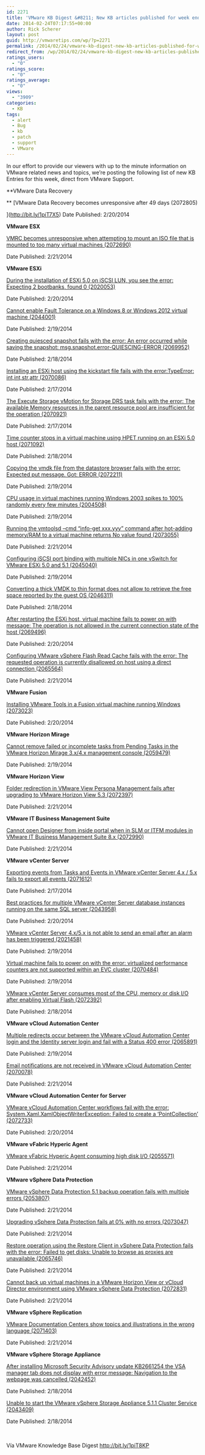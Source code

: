 ```yaml
---
id: 2271
title: 'VMware KB Digest &#8211; New KB articles published for week ending 2/22/14'
date: 2014-02-24T07:17:55+00:00
author: Rick Scherer
layout: post
guid: http://vmwaretips.com/wp/?p=2271
permalink: /2014/02/24/vmware-kb-digest-new-kb-articles-published-for-week-ending-22214/
redirect_from: /wp/2014/02/24/vmware-kb-digest-new-kb-articles-published-for-week-ending-22214/
ratings_users:
  - "0"
ratings_score:
  - "0"
ratings_average:
  - "0"
views:
  - "3909"
categories:
  - KB
tags:
  - alert
  - Bug
  - kb
  - patch
  - support
  - VMware
---
```

In our effort to provide our viewers with up to the minute information on VMware related news and topics, we&#8217;re posting the following list of new KB Entries for this week, direct from VMware Support.

**<!--more-->VMware Data Recovery


  
** [VMware Data Recovery becomes unresponsive after 49 days (2072805)
  
](http://bit.ly/1piT7X5) Date Published: 2/20/2014

**VMware ESX**
  
[VMRC becomes unresponsive when attempting to mount an ISO file that is mounted to too many virtual machines (2072690)](http://bit.ly/1piT51E)
  
Date Published: 2/21/2014

**VMware ESXi**
  
[During the installation of ESXi 5.0 on iSCSI LUN, you see the error: Expecting 2 bootbanks, found 0 (2020053)](http://bit.ly/MoeGpw)
  
Date Published: 2/20/2014
  
[Cannot enable Fault Tolerance on a Windows 8 or Windows 2012 virtual machine (2044001)](http://bit.ly/1piT5hU)
  
Date Published: 2/19/2014
  
[Creating quiesced snapshot fails with the error: An error occurred while saving the snapshot: msg.snapshot.error-QUIESCING-ERROR (2069952)](http://bit.ly/MoeGpx)
  
Date Published: 2/18/2014
  
[Installing an ESXi host using the kickstart file fails with the error:TypeError: int,int,str,attr (2070086)](http://bit.ly/1piT5hZ)
  
Date Published: 2/17/2014
  
[The Execute Storage vMotion for Storage DRS task fails with the error: The available Memory resources in the parent resource pool are insufficient for the operation (2070921)](http://bit.ly/MoeDKs)
  
Date Published: 2/17/2014
  
[Time counter stops in a virtual machine using HPET running on an ESXi 5.0 host (2071092)](http://bit.ly/1piT8dz)
  
Date Published: 2/18/2014
  
[Copying the vmdk file from the datastore browser fails with the error: Expected put message. Got: ERROR (2072211)](http://bit.ly/1piT5i6)
  
Date Published: 2/19/2014
  
[CPU usage in virtual machines running Windows 2003 spikes to 100% randomly every few minutes (2004508)](http://bit.ly/MoeGpy)
  
Date Published: 2/19/2014
  
[Running the vmtoolsd –cmd “info-get xxx.yyy” command after hot-adding memory/RAM to a virtual machine returns No value found (2073055)](http://bit.ly/MoeGpz)
  
Date Published: 2/21/2014
  
[Configuring iSCSI port binding with multiple NICs in one vSwitch for VMware ESXi 5.0 and 5.1 (2045040)](http://bit.ly/1piT5yo)
  
Date Published: 2/19/2014
  
[Converting a thick VMDK to thin format does not allow to retrieve the free space reported by the guest OS (2046311)](http://bit.ly/MoeDKt)
  
Date Published: 2/18/2014
  
[After restarting the ESXi host, virtual machine fails to power on with message: The operation is not allowed in the current connection state of the host (2069496)](http://bit.ly/MoeDKu)
  
Date Published: 2/20/2014
  
[Configuring VMware vSphere Flash Read Cache fails with the error: The requested operation is currently disallowed on host using a direct connection (2065564)](http://bit.ly/1piT5yq)
  
Date Published: 2/21/2014

**VMware Fusion**
  
[Installing VMware Tools in a Fusion virtual machine running Windows (2073023)](http://bit.ly/MoeGpA)
  
Date Published: 2/20/2014

**VMware Horizon Mirage**
  
[Cannot remove failed or incomplete tasks from Pending Tasks in the VMware Horizon Mirage 3.x/4.x management console (2059479)](http://bit.ly/1piT5yt)
  
Date Published: 2/19/2014

**VMware Horizon View**
  
[Folder redirection in VMware View Persona Management fails after upgrading to VMware Horizon View 5.3 (2072397)](http://bit.ly/MoeDKx)
  
Date Published: 2/21/2014

**VMware IT Business Management Suite**
  
[Cannot open Designer from inside portal when in SLM or ITFM modules in VMware IT Business Management Suite 8.x (2072990)](http://bit.ly/1piT5yx)
  
Date Published: 2/21/2014

**VMware vCenter Server**
  
[Exporting events from Tasks and Events in VMware vCenter Server 4.x / 5.x fails to export all events (2071612)](http://bit.ly/MoeDKy)
  
Date Published: 2/17/2014
  
[Best practices for multiple VMware vCenter Server database instances running on the same SQL server (2043958)](http://bit.ly/1piT5yA)
  
Date Published: 2/20/2014
  
[VMware vCenter Server 4.x/5.x is not able to send an email after an alarm has been triggered (2021458)](http://bit.ly/MoeDKz)
  
Date Published: 2/19/2014
  
[Virtual machine fails to power on with the error: virtualized performance counters are not supported within an EVC cluster (2070484)](http://bit.ly/1piT8dR)
  
Date Published: 2/19/2014
  
[VMware vCenter Server consumes most of the CPU, memory or disk I/O after enabling Virtual Flash (2072392)](http://bit.ly/1piT8u6)
  
Date Published: 2/18/2014

**VMware vCloud Automation Center**
  
[Multiple redirects occur between the VMware vCloud Automation Center login and the Identity server login and fail with a Status 400 error (2065891)](http://bit.ly/MoeGpG)
  
Date Published: 2/19/2014
  
[Email notifications are not received in VMware vCloud Automation Center (2070078)](http://bit.ly/1piT5yE)
  
Date Published: 2/21/2014

**VMware vCloud Automation Center for Server**
  
[VMware vCloud Automation Center workflows fail with the error: System.Xaml.XamlObjectWriterException: Failed to create a ‘PointCollection’ (2072733)](http://bit.ly/MoeGpJ)
  
Date Published: 2/20/2014

**VMware vFabric Hyperic Agent**
  
[VMware vFabric Hyperic Agent consuming high disk I/O (2055571)](http://bit.ly/1piT8u9)
  
Date Published: 2/21/2014

**VMware vSphere Data Protection**
  
[VMware vSphere Data Protection 5.1 backup operation fails with multiple errors (2053807)](http://bit.ly/MoeGFW)
  
Date Published: 2/21/2014
  
[Upgrading vSphere Data Protection fails at 0% with no errors (2073047)](http://bit.ly/1piT5OU)
  
Date Published: 2/21/2014
  
[Restore operation using the Restore Client in vSphere Data Protection fails with the error: Failed to get disks: Unable to browse as proxies are unavailable (2065746)](http://bit.ly/1piT8ug)
  
Date Published: 2/21/2014
  
[Cannot back up virtual machines in a VMware Horizon View or vCloud Director environment using VMware vSphere Data Protection (2072831)](http://bit.ly/MoeE0T)
  
Date Published: 2/21/2014

**VMware vSphere Replication**
  
[VMware Documentation Centers show topics and illustrations in the wrong language (2071403)](http://bit.ly/1piT8uh)
  
Date Published: 2/21/2014

**VMware vSphere Storage Appliance**
  
[After installing Microsoft Security Advisory update KB2661254 the VSA manager tab does not display with error message: Navigation to the webpage was cancelled (2042452)](http://bit.ly/MoeE0U)
  
Date Published: 2/18/2014
  
[Unable to start the VMware vSphere Storage Appliance 5.1.1 Cluster Service (2043409)](http://bit.ly/MoeGG3)
  
Date Published: 2/18/2014

<div class="feedflare">
  <a href="http://bit.ly/1piT8KB"><img src="http://bit.ly/1hiTmwM" alt="" border="0" /></a> <a href="http://bit.ly/1piT5P1"><img src="http://bit.ly/MoeGG8" alt="" border="0" /></a> <a href="http://bit.ly/1piT5P3"><img src="http://bit.ly/1dq4xVm" alt="" border="0" /></a>
</div>

<img src="http://bit.ly/1piT5P8" alt="" width="1" height="1" />

Vía VMware Knowledge Base Digest http://bit.ly/1piT8KP